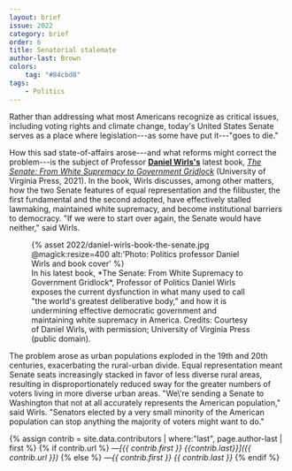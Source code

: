 ```yaml
---
layout: brief
issue: 2022
category: brief
order: 6
title: Senatorial stalemate
author-last: Brown
colors:
    tag: "#84cbd8"
tags:
    - Politics
---
```

Rather than addressing what most Americans recognize as critical issues, including voting rights and climate change, today's United States Senate serves as a place where legislation---as some have put it---"goes to die."

How this sad state-of-affairs arose---and what reforms might correct the problem---is the subject of Professor [**Daniel Wirls's**](https://politics.ucsc.edu/faculty/index.php?uid=wirls) latest book, *[The Senate: From White Supremacy to Government Gridlock](https://oldsite.upress.virginia.edu/title/5694)* (University of Virginia Press, 2021). In the book, Wirls discusses, among other matters, how the two Senate features of equal representation and the filibuster, the first fundamental and the second adopted, have effectively stalled lawmaking, maintained white supremacy, and become institutional barriers to democracy. "If we were to start over again, the Senate would have neither," said Wirls.
<figure style="width:400px">
  {% asset 2022/daniel-wirls-book-the-senate.jpg @magick:resize=400 alt:'Photo: Politics professor Daniel Wirls and book cover' %}<figcaption markdown="span">In his latest book, *The Senate: From White Supremacy to Government Gridlock*, Professor of Politics Daniel Wirls exposes the current dysfunction in what many used to call "the world's greatest deliberative body," and how it is undermining effective democratic government and maintaining white supremacy in America. Credits: Courtesy of Daniel Wirls, with permission; University of Virginia Press (public domain).</figcaption>
</figure>
The problem arose as urban populations exploded in the 19th and 20th centuries, exacerbating the rural-urban divide. Equal representation meant Senate seats increasingly stacked in favor of less diverse rural areas, resulting in disproportionately reduced sway for the greater numbers of voters living in more diverse urban areas. "We\'re sending a Senate to Washington that not at all accurately represents the American population," said Wirls. "Senators elected by a very small minority of the American population can stop anything the majority of voters might want to do."

{% assign contrib = site.data.contributors | where:"last", page.author-last | first %}
{% if contrib.url %}
*&mdash;[{{ contrib.first }} {{contrib.last}}]({{ contrib.url }})*
{% else %}
*&mdash;{{ contrib.first }} {{ contrib.last }}*
{% endif %}
